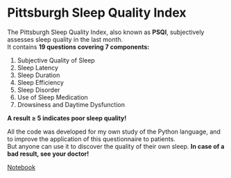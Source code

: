 # Pittsburgh Sleep Quality Index

The Pittsburgh Sleep Quality Index, also known as **PSQI**, subjectively assesses sleep quality in the last month.<br/>
It contains **19 questions covering 7 components:**

1. Subjective Quality of Sleep
2. Sleep Latency
3. Sleep Duration
4. Sleep Efficiency
5. Sleep Disorder
6. Use of Sleep Medication
7. Drowsiness and Daytime Dysfunction

**A result ≥ 5 indicates poor sleep quality!**

All the code was developed for my own study of the Python language, and to improve the application of this questionnaire to patients. <br/> 
But anyone can use it to discover the quality of their own sleep. **In case of a bad result, see your doctor!**

[Notebook](https://github.com/leticiamchd/Pittsburgh-Sleep-Quality-Index-w-Python/blob/main/Pittsburgh_Sleep_Quality_Index.ipynb)
